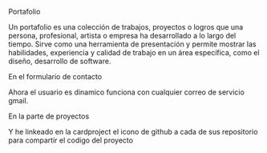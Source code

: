 Portafolio 

Un portafolio es una colección de trabajos, proyectos o logros que una persona, profesional, artista o empresa ha desarrollado a lo largo del tiempo. 
Sirve como una herramienta de presentación y permite mostrar las habilidades, experiencia y calidad de trabajo en un área específica, como el diseño, desarrollo de software.

En el formulario de contacto 

Ahora el usuario es dinamico funciona con cualquier correo de servicio gmail.

En la  parte de proyectos  

Y he linkeado en la cardproject el icono de github a cada de sus repositorio para compartir el codigo del proyecto 
